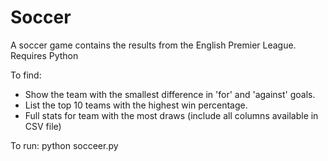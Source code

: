 # Soccer

A soccer game contains the results from the English Premier League. 
Requires Python

To find:
- Show the team with the smallest difference in 'for' and 'against' goals.
- List the top 10 teams with the highest win percentage.
- Full stats for team with the most draws (include all columns available in CSV file)

To run:
python socceer.py
